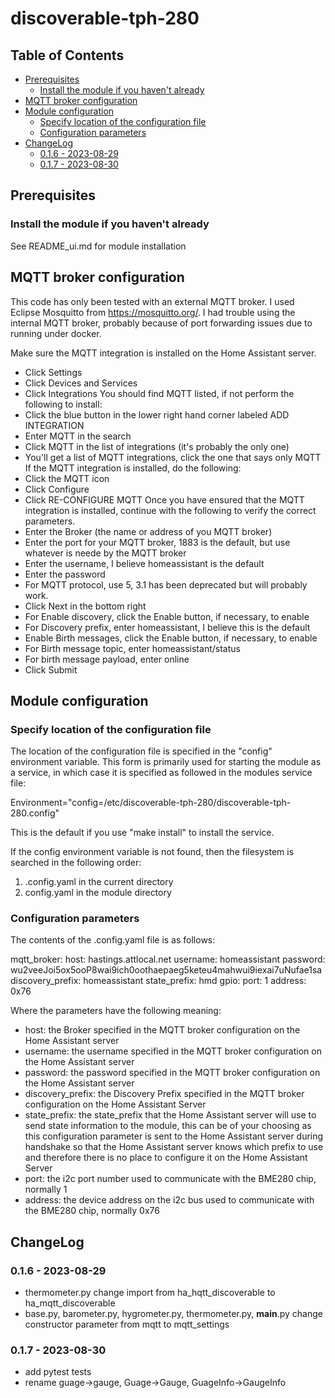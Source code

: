 # discoverable-tph-280

<!-- START doctoc generated TOC please keep comment here to allow auto update -->
<!-- DON'T EDIT THIS SECTION, INSTEAD RE-RUN doctoc TO UPDATE -->
## Table of Contents

- [Prerequisites](#prerequisites)
  - [Install the module if you haven't already](#install-the-module-if-you-havent-already)
- [MQTT broker configuration](#mqtt-broker-configuration)
- [Module configuration](#module-configuration)
  - [Specify location of the configuration file](#specify-location-of-the-configuration-file)
  - [Configuration parameters](#configuration-parameters)
- [ChangeLog](#changelog)
  - [0.1.6 - 2023-08-29](#016---2023-08-29)
  - [0.1.7 - 2023-08-30](#017---2023-08-30)

<!-- END doctoc generated TOC please keep comment here to allow auto update -->


## Prerequisites

### Install the module if you haven't already

See README_ui.md for module installation

## MQTT broker configuration

This code has only been tested with an external MQTT broker. I used Eclipse Mosquitto from https://mosquitto.org/. I had trouble using the internal MQTT broker, probably because of port forwarding issues due to running under docker.

Make sure the MQTT integration is installed on the Home Assistant server.
- Click Settings
- Click Devices and Services
- Click Integrations
You should find MQTT listed, if not perform the following to install:
- Click the blue button in the lower right hand corner labeled ADD INTEGRATION
- Enter MQTT in the search
- Click MQTT in the list of integrations (it's probably the only one)
- You'll get a list of MQTT integrations, click the one that says only MQTT
If the MQTT integration is installed, do the following:
- Click the MQTT icon
- Click Configure
- Click RE-CONFIGURE MQTT
Once you have ensured that the MQTT integration is installed, continue with the following to verify the correct parameters.
- Enter the Broker (the name or address of you MQTT broker)
- Enter the port for your MQTT broker, 1883 is the default, but use whatever is neede by the MQTT broker
- Enter the username, I believe homeassistant is the default
- Enter the password
- For MQTT protocol, use 5, 3.1 has been deprecated but will probably work.
- Click Next in the bottom right
- For Enable discovery, click the Enable button, if necessary, to enable
- For Discovery prefix, enter homeassistant, I believe this is the default
- Enable Birth messages, click the Enable button, if necessary, to enable
- For Birth message topic, enter homeassistant/status
- For birth message payload, enter online
- Click Submit

## Module configuration

### Specify location of the configuration file

The location of the configuration file is specified in the "config" environment variable. This form is primarily used for starting the module as a service, in which case it is specified as followed in the modules service file:

Environment="config=/etc/discoverable-tph-280/discoverable-tph-280.config"

This is the default if you use "make install" to install the service.

If the config environment variable is not found, then the filesystem is searched in the following order:

1. .config.yaml in the current directory
2. config.yaml in the module directory

### Configuration parameters

The contents of the .config.yaml file is as follows:

mqtt_broker:
  host: hastings.attlocal.net
  username: homeassistant
  password: wu2veeJoi5ox5ooP8wai9ich0oothaepaeg5keteu4mahwui9iexai7uNufae1sa
  discovery_prefix: homeassistant
  state_prefix: hmd
gpio:
  port: 1
  address: 0x76

Where the parameters have the following meaning:

- host: the Broker specified in the MQTT broker configuration on the Home Assistant server
- username: the username specified in the MQTT broker configuration on the Home Assistant server
- password: the password specified in the MQTT broker configuration on the Home Assistant server
- discovery_prefix: the Discovery Prefix specified in the MQTT broker configuration on the Home Assistant Server
- state_prefix: the state_prefix that the Home Assistant server will use to send state information to the module, this can be of your choosing as this configuration parameter is sent to the Home Assistant server during handshake so that the Home Assistant server knows which prefix to use and therefore there is no place to configure it on the Home Assistant Server
- port: the i2c port number used to communicate with the BME280 chip, normally 1
- address: the device address on the i2c bus used to communicate with the BME280 chip, normally 0x76

## ChangeLog

### 0.1.6 - 2023-08-29
- thermometer.py change import from ha_hqtt_discoverable to ha_mqtt_discoverable
- base.py, barometer.py, hygrometer.py, thermometer.py, __main__.py change constructor parameter from mqtt to mqtt_settings

### 0.1.7 - 2023-08-30
- add pytest tests
- rename guage->gauge, Guage->Gauge, GuageInfo->GaugeInfo

